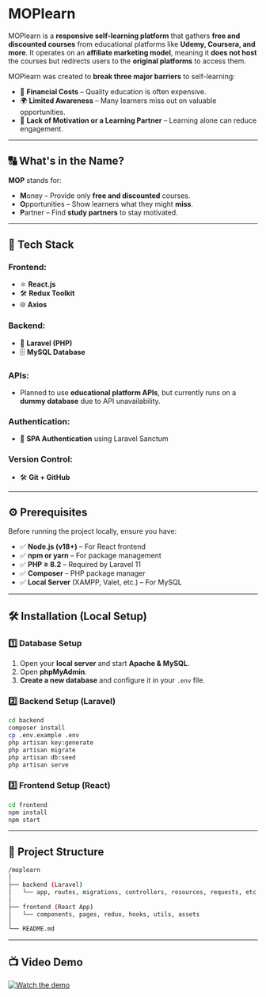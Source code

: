 # MOPlearn
MOPlearn is a **responsive self-learning platform** that gathers **free and discounted courses** from educational platforms like **Udemy, Coursera, and more**. It operates on an **affiliate marketing model**, meaning it **does not host** the courses but redirects users to the **original platforms** to access them.  

MOPlearn was created to **break three major barriers** to self-learning:  
- 💸 **Financial Costs** – Quality education is often expensive.  
- 🌍 **Limited Awareness** – Many learners miss out on valuable opportunities.  
- 👥 **Lack of Motivation or a Learning Partner** – Learning alone can reduce engagement.

---

## 🔠 What's in the Name?  
**MOP** stands for:  
- **M**oney – Provide only **free and discounted** courses.  
- **O**pportunities – Show learners what they might **miss**.  
- **P**artner – Find **study partners** to stay motivated.  

---

## 🔧 Tech Stack  
### **Frontend:**  
- ⚛️ **React.js**  
- 🛠️ **Redux Toolkit**  
- 🌐 **Axios**  

### **Backend:**  
- 🐘 **Laravel (PHP)**  
- 🗄️ **MySQL Database**  

### **APIs:**  
- Planned to use **educational platform APIs**, but currently runs on a **dummy database** due to API unavailability.  

### **Authentication:**  
- 🔐 **SPA Authentication** using Laravel Sanctum  

### **Version Control:**  
- 🛠️ **Git + GitHub**  

---

## ⚙️ Prerequisites  
Before running the project locally, ensure you have:  
- ✅ **Node.js (v18+)** – For React frontend  
- ✅ **npm or yarn** – For package management  
- ✅ **PHP ≥ 8.2** – Required by Laravel 11  
- ✅ **Composer** – PHP package manager  
- ✅ **Local Server** (XAMPP, Valet, etc.) – For MySQL  

---

## 🛠️ Installation (Local Setup)  

### 1️⃣ **Database Setup**  
1. Open your **local server** and start **Apache & MySQL**.  
2. Open **phpMyAdmin**.  
3. **Create a new database** and configure it in your `.env` file.  

### 2️⃣ **Backend Setup (Laravel)**  
```bash
cd backend
composer install
cp .env.example .env
php artisan key:generate
php artisan migrate
php artisan db:seed
php artisan serve
```

### 3️⃣ Frontend Setup (React)
```bash
cd frontend
npm install
npm start
```

---

## 📂 Project Structure

```bash
/moplearn
│
├── backend (Laravel)
│   └── app, routes, migrations, controllers, resources, requests, etc.
│
├── frontend (React App)
│   └── components, pages, redux, hooks, utils, assets
│
└── README.md
```

---

## 📺 Video Demo

[![Watch the demo](https://img.youtube.com/vi/7R354pl32zE/maxresdefault.jpg)](https://www.youtube.com/watch?v=7R354pl32zE)
